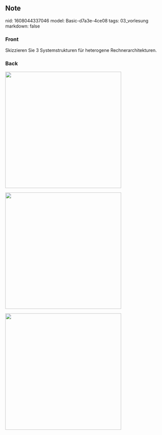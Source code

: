 ## Note
nid: 1608044337046
model: Basic-d7a3e-4ce08
tags: 03_vorlesung
markdown: false

### Front
<p>Skizzieren Sie 3 Systemstrukturen für heterogene
Rechnerarchitekturen.

### Back
<p><img src="12Jmgkn21zE9LaFmMEdj.png" style="width: 366px;">
<p><img src="12KCK6aK138U3WjWXSAV.png" style="width: 366px;">
<p><img src="12FF3Cp8GrekqQSVAT2a.png" style="width: 366px;">
